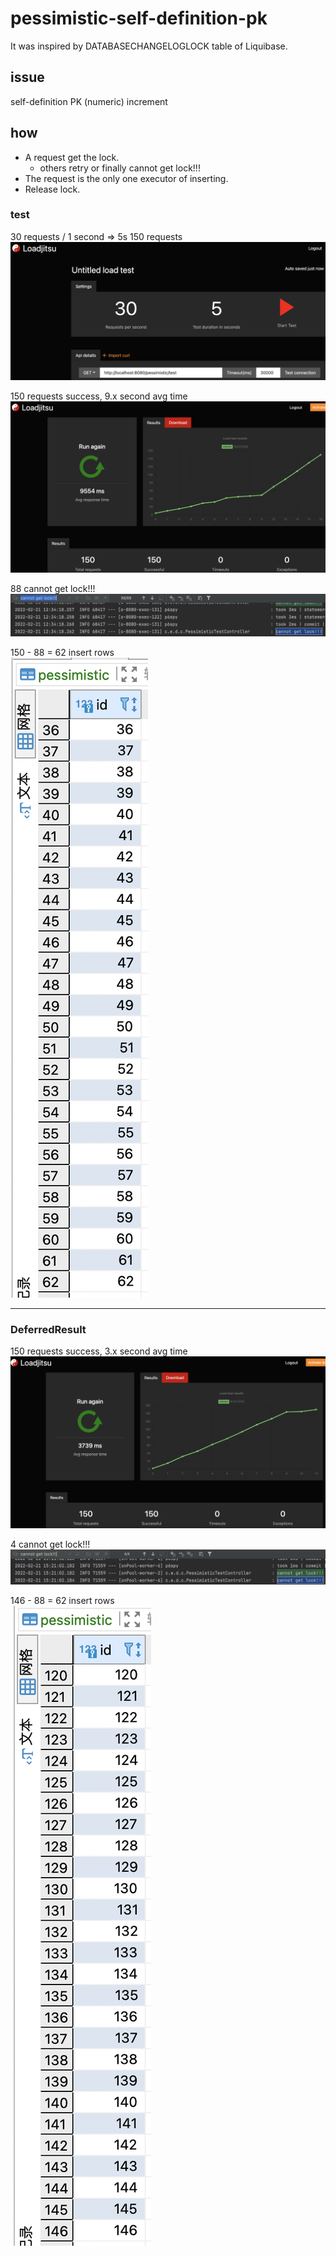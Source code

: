 # pessimistic-self-definition-pk

It was inspired by DATABASECHANGELOGLOCK table of Liquibase.

## issue

self-definition PK (numeric) increment

## how

- A request get the lock.
  - others retry or finally cannot get lock!!!
- The request is the only one executor of inserting.
- Release lock.

### test

30 requests / 1 second => 5s 150 requests  
![](image/test01.png)
  
150 requests success, 9.x second avg time  
![](image/test02.png)
  
88 cannot get lock!!!  
![](image/test03.png)
  
150 - 88 = 62 insert rows  
![](image/test04.png)

---

### DeferredResult

150 requests success, 3.x second avg time  
![](image/testDeferredResult01.png)

4 cannot get lock!!!  
![](image/testDeferredResult02.png)

146 - 88 = 62 insert rows  
![](image/testDeferredResult03.png)